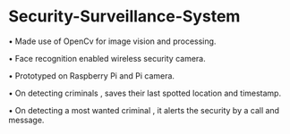 # Security-Surveillance-System
•	Made use of OpenCv for image vision and processing.

•	Face recognition enabled wireless security camera.

•	Prototyped on Raspberry Pi and Pi camera.

•	On detecting criminals , saves their last spotted location and timestamp.

•	On detecting a most wanted criminal , it alerts the security by a call 
and message.

